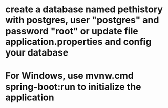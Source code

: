 # create a database named pethistory with postgres, user "postgres" and password "root" or update file application.properties and config your database
# For Windows, use mvnw.cmd spring-boot:run to initialize the application
